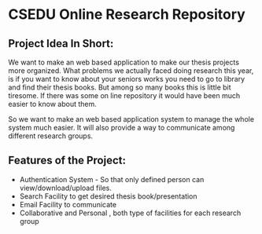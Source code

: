 # CSEDU Online Research Repository

## Project Idea In Short:
We want to make an web based application to make our thesis projects more organized. What problems we actually faced doing research this year, is if you want to know about your seniors works you need to go to library and find their thesis books. But among so many books this is little bit tiresome. If there was some on line repository it would have been much easier to know about them.

So we want to make an web based application system to manage the whole system much easier. It will also provide a way to communicate among different research groups.

## Features of the Project:
- Authentication System - So that only defined person can view/download/upload files.
- Search Facility to get desired thesis book/presentation
- Email Facility to communicate
- Collaborative and Personal , both type of facilities for each research group
